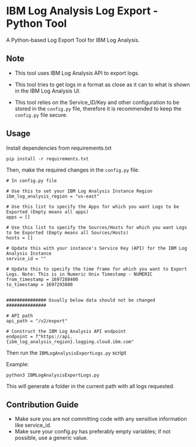 # IBM Log Analysis Log Export - Python Tool

A Python-based Log Export Tool for IBM Log Analysis.

## Note

- This tool uses IBM Log Analysis API to export logs.

- This tool tries to get logs in a format as close as it can to what is shown in the IBM Log Analysis UI.

- This tool relies on the Service_ID/Key and other configuration to be stored in the `config.py` file, therefore it is recommended to keep the `config.py` file secure.

## Usage

Install dependencies from requirements.txt

    pip install -r requirements.txt

Then, make the required changes in the `config.py` file.

    # In config.py file

    # Use this to set your IBM Log Analysis Instance Region
    ibm_log_analysis_region = "us-east"

    # Use this list to specify the Apps for which you want Logs to be Exported (Empty means all apps)
    apps = []

    # Use this list to specify the Sources/Hosts for which you want Logs to be Exported (Empty means all Sources/Hosts)
    hosts = []

    # Update this with your instance's Service Key (API) for the IBM Log Analysis Instance
    service_id = ""

    # Update this to specify the time frame for which you want to Export Logs. Note: This is in Numeric Unix Timestamp - NUMERIC
    from_timestamp = 1697288400
    to_timestamp = 1697293800


    ############### Usually below data should not be changed  ###############

    # API path
    api_path = "/v2/export"

    # Construct the IBM Log Analysis API endpoint
    endpoint = f"https://api.{ibm_log_analysis_region}.logging.cloud.ibm.com"

Then run the `IBMLogAnalysisExportLogs.py` script

Example:

    python3 IBMLogAnalysisExportLogs.py

This will generate a folder in the current path with all logs requested.

## Contribution Guide

- Make sure you are not committing code with any sensitive information like service_id.
- Make sure your config.py has preferably empty variables; if not possible, use a generic value.
